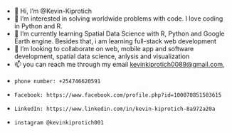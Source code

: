 - 👋 Hi, I’m @Kevin-Kiprotich
- 👀 I’m interested in solving worldwide problems with code. I love coding in Python and R.
- 🌱 I’m currently learning Spatial Data Science with R, Python and Google Earth engine.
      Besides that, i am learning full-stack web development 
- 💞️ I’m looking to collaborate on web, mobile app and software development, spatial data science, anlysis and visualization
- 📫 you can reach me through my email kevinkiprotich0089@gmail.com, 
-     phone number: +254746620591
-     Facebook: https://www.facebook.com/profile.php?id=100070851503615
-     LinkedIn: https://www.linkedin.com/in/kevin-kiprotich-8a972a20a
-     instagram @kevinkiprotich001
 
